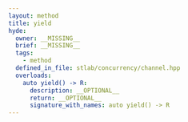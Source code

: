 ```yaml
---
layout: method
title: yield
hyde:
  owner: __MISSING__
  brief: __MISSING__
  tags:
    - method
  defined_in_file: stlab/concurrency/channel.hpp
  overloads:
    auto yield() -> R:
      description: __OPTIONAL__
      return: __OPTIONAL__
      signature_with_names: auto yield() -> R
---
```

